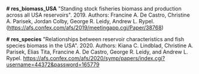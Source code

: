 **# res_biomass_USA**
"Standing stock fisheries biomass and production across all USA reservoirs". 2019. Authors: Francine A. De Castro, Christine A. Parisek, Jordan Colby, George R. Leidy, Andrew L. Rypel. (https://afs.confex.com/afs/2019/meetingapp.cgi/Paper/38768)

**# res_species**
"Relationships between reservoir characteristics and fish species biomass in the USA". 2020. Authors: Kiana C. Lindblad, Christine A. Parisek, Elias Tita, Francine A. De Castro, George R. Leidy, and Andrew L. Rypel. https://afs.confex.com/afs/2020/symp/papers/index.cgi?username=44372&password=165779
